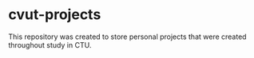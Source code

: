 # cvut-projects

This repository was created to store personal projects that were created throughout study in CTU.
